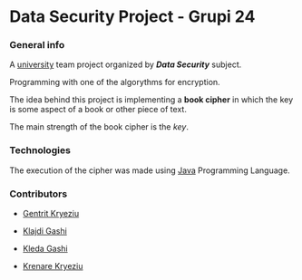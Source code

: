 # Data Security Project - Grupi 24


### General info

A [university](https://fiek.uni-pr.edu) team project organized by ***Data Security*** subject.

Programming with one of the algorythms for encryption. 

The idea behind this project is implementing a **book cipher** in which the key is some aspect of a book or other piece of text.

The main strength of the book cipher is the *key*.


### Technologies 

The execution of the cipher was made using [Java](https://www.java.com/en/) Programming Language.


### Contributors

- [Gentrit Kryeziu](https://github.com/Gentrit851)

- [Klajdi Gashi](https://github.com/KlajdiGashi)

- [Kleda Gashi](https://github.com/kledagashi)

- [Krenare Kryeziu](https://github.com/Krenare158)
